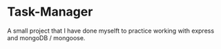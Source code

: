 # Task-Manager
A small project that I have done myselft to practice working with express and mongoDB / mongoose.
